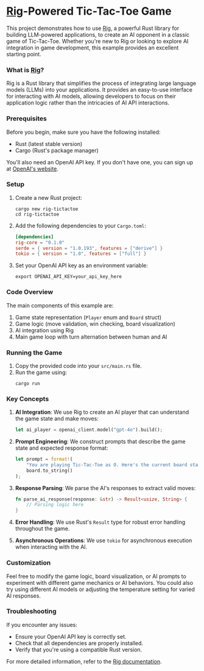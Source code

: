 # [Rig](https://github.com/0xPlaygrounds/rig)-Powered Tic-Tac-Toe Game

This project demonstrates how to use [Rig](https://github.com/0xPlaygrounds/rig), a powerful Rust library for building LLM-powered applications, to create an AI opponent in a classic game of Tic-Tac-Toe. Whether you're new to Rig or looking to explore AI integration in game development, this example provides an excellent starting point.

### What is [Rig](https://github.com/0xPlaygrounds/rig)?

Rig is a Rust library that simplifies the process of integrating large language models (LLMs) into your applications. It provides an easy-to-use interface for interacting with AI models, allowing developers to focus on their application logic rather than the intricacies of AI API interactions.

### Prerequisites

Before you begin, make sure you have the following installed:

- Rust (latest stable version)
- Cargo (Rust's package manager)

You'll also need an OpenAI API key. If you don't have one, you can sign up at [OpenAI's website](https://openai.com).

### Setup

1. Create a new Rust project:
   ```
   cargo new rig-tictactoe
   cd rig-tictactoe
   ```

2. Add the following dependencies to your `Cargo.toml`:
   ```toml
   [dependencies]
   rig-core = "0.1.0"
   serde = { version = "1.0.193", features = ["derive"] }
   tokio = { version = "1.0", features = ["full"] }
   ```

3. Set your OpenAI API key as an environment variable:
   ```
   export OPENAI_API_KEY=your_api_key_here
   ```

### Code Overview

The main components of this example are:

1. Game state representation (`Player` enum and `Board` struct)
2. Game logic (move validation, win checking, board visualization)
3. AI integration using Rig
4. Main game loop with turn alternation between human and AI

### Running the Game

1. Copy the provided code into your `src/main.rs` file.
2. Run the game using:
   ```
   cargo run
   ```

### Key Concepts

1. **AI Integration**: We use Rig to create an AI player that can understand the game state and make moves:
   ```rust
   let ai_player = openai_client.model("gpt-4o").build();
   ```

2. **Prompt Engineering**: We construct prompts that describe the game state and expected response format:
   ```rust
   let prompt = format!(
       "You are playing Tic-Tac-Toe as O. Here's the current board state:\n{}\nWhat's your next move? Respond with just the number (1-9) of the position you want to play.",
       board.to_string()
   );
   ```

3. **Response Parsing**: We parse the AI's responses to extract valid moves:
   ```rust
   fn parse_ai_response(response: &str) -> Result<usize, String> {
       // Parsing logic here
   }
   ```

4. **Error Handling**: We use Rust's `Result` type for robust error handling throughout the game.

5. **Asynchronous Operations**: We use `tokio` for asynchronous execution when interacting with the AI.

### Customization

Feel free to modify the game logic, board visualization, or AI prompts to experiment with different game mechanics or AI behaviors. You could also try using different AI models or adjusting the temperature setting for varied AI responses.

### Troubleshooting

If you encounter any issues:
- Ensure your OpenAI API key is correctly set.
- Check that all dependencies are properly installed.
- Verify that you're using a compatible Rust version.

For more detailed information, refer to the [Rig documentation](https://docs.rs/rig).
